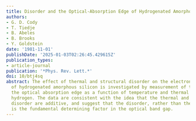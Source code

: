 ```yaml
---
title: Disorder and the Optical-Absorption Edge of Hydrogenated Amorphous Silicon
authors:
- G. D. Cody
- T. Tiedje
- B. Abeles
- B. Brooks
- Y. Goldstein
date: '1981-11-01'
publishDate: '2025-01-03T02:26:45.429615Z'
publication_types:
- article-journal
publication: '*Phys. Rev. Lett.*'
doi: 10/btj4sq
abstract: The effect of thermal and structural disorder on the electronic structure
  of hydrogenated amorphous silicon is investigated by measurement of the shape of
  the optical absorption edge as a function of temperature and thermal evolution of
  hydrogen. The data are consistent with the idea that the thermal and structural
  disorder are additive, and suggest that the disorder, rather than the hydrogen content,
  is the fundamental determining factor in the optical band gap.
---
```

